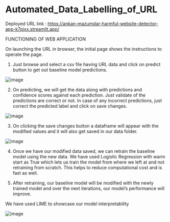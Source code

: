 # Automated_Data_Labelling_of_URL
Deployed URL link : https://ankan-mazumdar-harmful-website-detector-app-k7qjxx.streamlit.app/

FUNCTIONING OF WEB APPLICATION

On launching the URL in browser, the initial page shows the instructions to operate the
page.

1. Just browse and select a csv file having URL data and click on predict button to get out baseline model predictions.

![image](https://user-images.githubusercontent.com/69012134/210370282-f713c0e9-be6c-4466-a0de-a56910267bef.png)


2. On predicting, we will get the data along with predictions and confidence scores against each prediction. Just validate of the predictions are correct or not. In case of any incorrect predictions, just correct the predicted label and click on save changes.

![image](https://user-images.githubusercontent.com/69012134/210370622-b989510b-88b9-4dcb-ac34-5937e56f070e.png)

3. On clicking the save changes button a dataframe will appear with the modified values and it will also get saved in our data folder.

![image](https://user-images.githubusercontent.com/69012134/210370705-8a9311fc-a4a0-4cdf-8f01-56304bf691e3.png)

4. Once we have our modified data saved, we can retrain the baseline model using the new data. We have used Logistic Regression with warm start as True which lets us train the model from where we left at and not retraining from scratch. This helps to reduce computational cost and is fast as well.

5. After retraining, our baseline model will be modified with the newly trained model and over the next iterations, our model’s performance will improve.

We have used LIME to showcase our model interpretability

![image](https://user-images.githubusercontent.com/69012134/210370786-a25cee43-29e0-4587-a5de-4eaad9fadd75.png)

